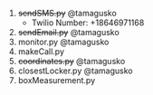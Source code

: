 1. ~~sendSMS.py~~ @tamagusko
	- Twilio Number: +18646971168
2. ~~sendEmail.py~~ @tamagusko
3. monitor.py @tamagusko
2. makeCall.py
3. ~~coordinates.py~~ @tamagusko
4. closestLocker.py @tamagusko
5. boxMeasurement.py